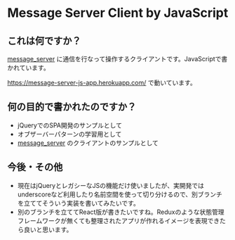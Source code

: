 # Message Server Client by JavaScript

## これは何ですか？
[message_server](https://github.com/CircleAround/message_server) に通信を行なって操作するクライアントです。JavaScriptで書かれています。

https://message-server-js-app.herokuapp.com/
で動いています。

## 何の目的で書かれたのですか？
- jQueryでのSPA開発のサンプルとして
- オブザーバーパターンの学習用として
- [message_server](https://github.com/CircleAround/message_server) のクライアントのサンプルとして

## 今後・その他
- 現在はjQueryとレガシーなJSの機能だけ使いましたが、実開発ではunderscoreなど利用したり名前空間を使って切り分けるので、別ブランチを立ててそういう実装を書いてみたいです。
- 別のブランチを立ててReact版が書きたいですね。Reduxのような状態管理フレームワークが無くても整理されたアプリが作れるイメージを表現できたら良いと思います。
